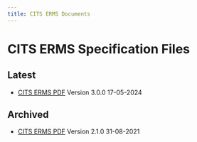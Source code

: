 ```yaml
---
title: CITS ERMS Documents
---
```

CITS ERMS Specification Files
=======================

Latest
------
- [CITS ERMS PDF](./CITS_ERMS_v3_0_0.pdf) Version 3.0.0 17-05-2024

Archived
------
- [CITS ERMS PDF](./CITS_ERMS_v2.1.0.pdf) Version 2.1.0 31-08-2021
